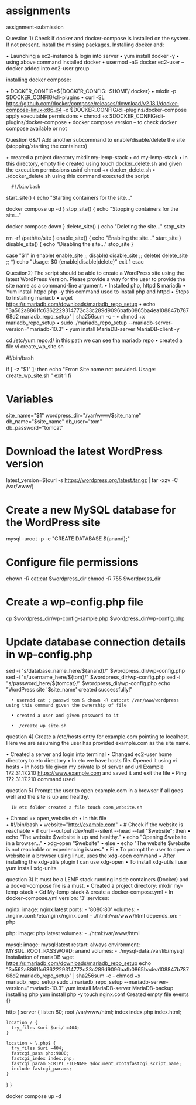 # assignments
assignment-submission


Question 1)	Check if docker and docker-compose is installed on the system. If not present, install the missing packages.
Installing docker and:

•	Launching a ec2-instance & login into server
•	yum install docker -y
•	using above command installed docker 
•	usermod -aG docker ec2-user – docker added into ec2-user group

installing docker compose:

•	DOCKER_CONFIG=${DOCKER_CONFIG:-$HOME/.docker}
•	mkdir -p $DOCKER_CONFIG/cli-plugins
•	curl -SL https://github.com/docker/compose/releases/download/v2.18.1/docker-compose-linux-x86_64 -o $DOCKER_CONFIG/cli-plugins/docker-compose
apply executable permissions
•	chmod +x $DOCKER_CONFIG/cli-plugins/docker-compose
•	docker compose version – to check docker compose available or not



Question 6&7) Add another subcommand to enable/disable/delete the site (stopping/starting the containers)

•	created a project directory mkdir my-lemp-stack
•	cd my-lemp-stack
•	in this directory, empty file created using touch docker_delete.sh and given the execution permissions usinf chmod +x docker_delete.sh
•	./docker_delete.sh using this command executed the script
      
      
      #!/bin/bash
start_site() {
   echo "Starting containers for the site..."

   docker compose up -d
}
stop_site() {
   echo "Stopping containers for the site..."
  
   docker compose down
}
delete_site() {
   echo "Deleting the site..."
   stop_site

   rm -rf /path/to/site
}
enable_site() {
   echo "Enabling the site..."
   start_site
}
disable_site() {
   echo "Disabling the site..."
   stop_site
}

case "$1" in
   enable)
      enable_site
      ;;
   disable)
      disable_site
      ;;
   delete)
      delete_site
      ;;
   *)
echo "Usage: $0 {enable|disable|delete}"
      exit 1
esac



Question2) The script should be able to create a WordPress site using the latest WordPress Version. Please provide a way for the user to provide the site name as a command-line argument.
•	Installed php, httpd & mariadb
•	Yum install httpd php -y this command used to install php and httpd 
•	Steps to Installing mariadb
•	wget https://r.mariadb.com/downloads/mariadb_repo_setup
•	echo "3a562a8861fc6362229314772c33c289d9096bafb0865ba4ea108847b78768d2 mariadb_repo_setup"     | sha256sum -c -
•	chmod +x mariadb_repo_setup
•	sudo ./mariadb_repo_setup    --mariadb-server-version="mariadb-10.3"
•	yum install MariaDB-server MariaDB-client -y


cd /etc/yum.repo.d/ in this path we can see tha mariadb repo
•	created a file vi create_wp_site.sh


#!/bin/bash

if [ -z "$1" ]; then
  echo "Error: Site name not provided. Usage: create_wp_site.sh <site-name>"
  exit 1
fi
# Variables
site_name="$1"
wordpress_dir="/var/www/$site_name"
db_name="$site_name"
db_user="tom"     
db_password="tomcat" 
# Download the latest WordPress version
latest_version=$(curl -s https://wordpress.org/latest.tar.gz | tar -xzv -C /var/www/)
# Create a new MySQL database for the WordPress site
mysql -uroot -p -e "CREATE DATABASE ${anand};"
# Configure file permissions
chown -R cat:cat $wordpress_dir
chmod -R 755 $wordpress_dir
# Create a wp-config.php file
cp $wordpress_dir/wp-config-sample.php $wordpress_dir/wp-config.php
# Update database connection details in wp-config.php
sed -i "s/database_name_here/${anand}/" $wordpress_dir/wp-config.php
sed -i "s/username_here/${tom}/" $wordpress_dir/wp-config.php
sed -i "s/password_here/${tomcat}/" $wordpress_dir/wp-config.php
echo "WordPress site '$site_name' created successfully!"

      •	useradd cat ; passwd tom & chown -R cat:cat /var/www/wordpress using this command given the ownership of file

      •	created a user and given password to it

      •	./create_wp_site.sh

      
      
question 4) Create a /etc/hosts entry for example.com pointing to localhost. Here we are assuming the user has provided example.com as the site name.

•	Created a server and login into terminal
•	Changed ec2-user home directory to etc directory
•	In etc we have hosts file. Opened it using vi hosts
•	In hosts file given my private Ip of server and url
Example 172.31.17.210   https://www.example.com and saved it and exit the file
•	Ping 172.31.17.210 command used

     
      
question 5) Prompt the user to open example.com in a browser if all goes well and the site is up and healthy.

      IN etc folder created a file touch open_website.sh
•	Chmod +x open_website.sh
•	In this file  
•	#!/bin/bash
•	website="http://example.com"
•	# Check if the website is reachable
•	if curl --output /dev/null --silent --head --fail "$website"; then
•	  echo "The website $website is up and healthy."
•	  echo "Opening $website in a browser..."
•	  xdg-open "$website"
•	else
•	  echo "The website $website is not reachable or experiencing issues."
•	Fi
•	To prompt the user to open a website in a browser using linux, uses the xdg-open command
•	After installing the xdg-utils plugin I can use xdg-open 
•	To install xdg-utils I use yum install xdg-units 
      
      
question 3) 	It must be a LEMP stack running inside containers (Docker) and a docker-compose file is a must.
•	Created a project directory: mkdir my-lemp-stack
•	Cd My-lemp-stack & create a docker-compose.yml
•	In docker-compose.yml
version: '3'
services:
  
nginx:
    image: nginx:latest
    ports:
      - '8080:80'
    volumes:
      - ./nginx.conf:/etc/nginx/nginx.conf
      - ./html:/var/www/html
    depends_on:
      - php

  php:
    image: php:latest
    volumes:
      - ./html:/var/www/html

  mysql:
    image: mysql:latest
    restart: always
    environment:
      MYSQL_ROOT_PASSWORD: anand
    volumes:
      - ./mysql-data:/var/lib/mysql
Installation of mariaDB
wget https://r.mariadb.com/downloads/mariadb_repo_setup
echo "3a562a8861fc6362229314772c33c289d9096bafb0865ba4ea108847b78768d2 mariadb_repo_setup"     | sha256sum -c -
chmod +x mariadb_repo_setup
sudo ./mariadb_repo_setup    --mariadb-server-version="mariadb-10.3"
yum install MariaDB-server MariaDB-backup
installing php
yum install php -y
touch nginx.conf Created empty file
events {}

http {
  server {
    listen 80;
    root /var/www/html;
    index index.php index.html;

    location / {
      try_files $uri $uri/ =404;
    }

    location ~ \.php$ {
      try_files $uri =404;
      fastcgi_pass php:9000;
      fastcgi_index index.php;
      fastcgi_param SCRIPT_FILENAME $document_root$fastcgi_script_name;
      include fastcgi_params;
    }
  }
}

      
docker compose up -d


